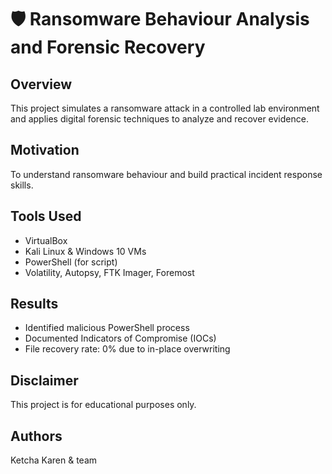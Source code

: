 
# 🛡️ Ransomware Behaviour Analysis and Forensic Recovery
## Overview
This project simulates a ransomware attack in a controlled lab environment and applies digital forensic techniques to analyze and recover evidence.

## Motivation
To understand ransomware behaviour and build practical incident response skills.

## Tools Used
* VirtualBox
* Kali Linux & Windows 10 VMs
* PowerShell (for script)
* Volatility, Autopsy, FTK Imager, Foremost

## Results
* Identified malicious PowerShell process
* Documented Indicators of Compromise (IOCs)
* File recovery rate: 0% due to in-place overwriting

## Disclaimer
This project is for educational purposes only.

## Authors
Ketcha Karen & team
